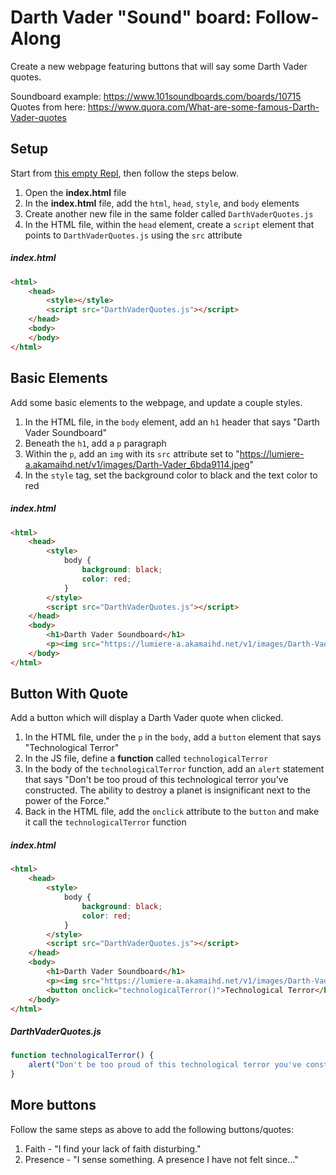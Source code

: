 # Darth Vader "Sound" board: Follow-Along
Create a new webpage featuring buttons that will say some Darth Vader quotes.

Soundboard example: https://www.101soundboards.com/boards/10715  
Quotes from here: https://www.quora.com/What-are-some-famous-Darth-Vader-quotes

## Setup
Start from [this empty Repl](https://repl.it/@JosephMaxwell/EmptyWeb#index.html), then follow the steps below.

1. Open the **index.html** file
1. In the **index.html** file, add the `html`, `head`, `style`, and `body` elements
1. Create another new file in the same folder called `DarthVaderQuotes.js`
1. In the HTML file, within the `head` element, create a `script` element that points to `DarthVaderQuotes.js` using the `src` attribute

##### index.html
```html
<html>
    <head>
        <style></style>
        <script src="DarthVaderQuotes.js"></script>
    </head>
    <body>
    </body>
</html>
```

## Basic Elements
Add some basic elements to the webpage, and update a couple styles.

1. In the HTML file, in the `body` element, add an `h1` header that says "Darth Vader Soundboard"
1. Beneath the `h1`, add a `p` paragraph
1. Within the `p`, add an `img` with its `src` attribute set to "https://lumiere-a.akamaihd.net/v1/images/Darth-Vader_6bda9114.jpeg"
1. In the `style` tag, set the background color to black and the text color to red

##### index.html
```html
<html>
    <head>
        <style>
            body {
                background: black;
                color: red;
            }
        </style>
        <script src="DarthVaderQuotes.js"></script>
    </head>
    <body>
        <h1>Darth Vader Soundboard</h1>
        <p><img src="https://lumiere-a.akamaihd.net/v1/images/Darth-Vader_6bda9114.jpeg"></p>
    </body>
</html>
```

## Button With Quote
Add a button which will display a Darth Vader quote when clicked.

1. In the HTML file, under the `p` in the `body`, add a `button` element that says "Technological Terror"
1. In the JS file, define a **function** called `technologicalTerror`
1. In the body of the `technologicalTerror` function, add an `alert` statement that says "Don't be too proud of this technological terror you've constructed. The ability to destroy a planet is insignificant next to the power of the Force."
1. Back in the HTML file, add the `onclick` attribute to the `button` and make it call the `technologicalTerror` function

##### index.html
```html
<html>
    <head>
        <style>
            body {
                background: black;
                color: red;
            }
        </style>
        <script src="DarthVaderQuotes.js"></script>
    </head>
    <body>
        <h1>Darth Vader Soundboard</h1>
        <p><img src="https://lumiere-a.akamaihd.net/v1/images/Darth-Vader_6bda9114.jpeg"></p>
        <button onclick="technologicalTerror()">Technological Terror</button>
    </body>
</html>
```

##### DarthVaderQuotes.js
```js
function technologicalTerror() {
    alert("Don't be too proud of this technological terror you've constructed. The ability to destroy a planet is insignificant next to the power of the Force.");
}
```

## More buttons
Follow the same steps as above to add the following buttons/quotes:

1. Faith - "I find your lack of faith disturbing."
1. Presence - "I sense something. A presence I have not felt since..."